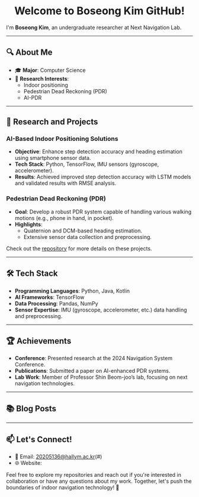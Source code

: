<div align="center">

# Welcome to Boseong Kim GitHub! 

</div>

I'm **Boseong Kim**, an undergraduate researcher at Next Navigation Lab. 

---

## 🔍 **About Me**
- 🎓 **Major**: Computer Science
- 🔭 **Research Interests**: 
  - Indoor positioning
  - Pedestrian Dead Reckoning (PDR)
  - AI-PDR

---

## 🚀 **Research and Projects**
### AI-Based Indoor Positioning Solutions
- **Objective**: Enhance step detection accuracy and heading estimation using smartphone sensor data.
- **Tech Stack**: Python, TensorFlow, IMU sensors (gyroscope, accelerometer).
- **Results**: Achieved improved step detection accuracy with LSTM models and validated results with RMSE analysis.

### Pedestrian Dead Reckoning (PDR)
- **Goal**: Develop a robust PDR system capable of handling various walking motions (e.g., phone in hand, in pocket).
- **Highlights**: 
  - Quaternion and DCM-based heading estimation.
  - Extensive sensor data collection and preprocessing.

Check out the [repository](#) for more details on these projects.

---

## 🛠️ **Tech Stack**
- **Programming Languages**: Python, Java, Kotlin
- **AI Frameworks**: TensorFlow
- **Data Processing**: Pandas, NumPy
- **Sensor Expertise**: IMU (gyroscope, accelerometer, etc.) data handling and preprocessing.

---

## 🏆 **Achievements**
- **Conference**: Presented research at the 2024 Navigation System Conference.
- **Publications**: Submitted a paper on AI-enhanced PDR systems.
- **Lab Work**: Member of Professor Shin Beom-joo’s lab, focusing on next navigation technologies.

---

## 📚 **Blog Posts**

---

## 📫 **Let's Connect!**
- 📧 Email: 20205136@hallym.ac.kr(#)
- 🌐 Website: [](#)

Feel free to explore my repositories and reach out if you're interested in collaboration or have any questions about my work. Together, let's push the boundaries of indoor navigation technology! 🚀
